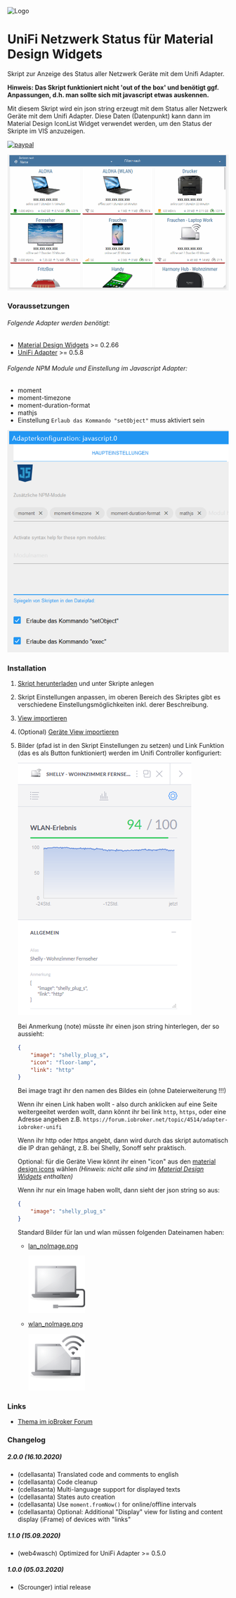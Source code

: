 ![Logo](../../admin/vis-materialdesign.png)
# UniFi Netzwerk Status für Material Design Widgets

Skript zur Anzeige des Status aller Netzwerk Geräte mit dem Unifi Adapter.

**Hinweis: Das Skript funktioniert nicht 'out of the box' und benötigt ggf. Anpassungen, d.h. man sollte sich mit javascript etwas auskennen.**

Mit diesem Skript wird ein json string erzeugt mit dem Status aller Netzwerk Geräte mit dem Unifi Adapter. Diese Daten (Datenpunkt) kann dann im Material Design IconList Widget verwendet werden, um den Status der Skripte im VIS anzuzeigen.

[![paypal](https://www.paypalobjects.com/en_US/i/btn/btn_donateCC_LG.gif)](https://www.paypal.com/cgi-bin/webscr?cmd=_s-xclick&hosted_button_id=VWAXSTS634G88&source=url)

![Tablet](img/preview.gif)

### Voraussetzungen

###### Folgende Adapter werden benötigt:
* [Material Design Widgets](https://github.com/Scrounger/ioBroker.vis-materialdesign) >= 0.2.66
* [UniFi Adapter](https://github.com/iobroker-community-adapters/ioBroker.unifi) >= 0.5.8

###### Folgende NPM Module und Einstellung im Javascript Adapter:
* moment
* moment-timezone
* moment-duration-format
* mathjs
* Einstellung `Erlaub das Kommando "setObject"` muss aktiviert sein

![Einstellung im Javascript Adapter](img/adapter_javascript.png)

### Installation

1. [Skript herunterladen](UnifiNetworkState.js) und unter Skripte anlegen
1. Skript Einstellungen anpassen, im oberen Bereich des Skriptes gibt es verschiedene Einstellungsmöglichkeiten inkl. derer Beschreibung.
1. [View importieren](UnifiNetworkStateView.json) 
1. (Optional) [Geräte View importieren](DevicesView.json)
1. Bilder (pfad ist in den Skript Einstellungen zu setzen) und Link Funktion (das es als Button funktioniert) werden im Unifi Controller konfiguriert:

    ![UniFi Device notes](img/unifi-note.png) 
  
    Bei Anmerkung (note) müsste ihr einen json string hinterlegen, der so aussieht:

    ```json
    {
        "image": "shelly_plug_s",
        "icon": "floor-lamp",   
        "link": "http"
    }
    ```

    Bei image tragt ihr den namen des Bildes ein (ohne Dateierweiterung !!!)
    
    Wenn ihr einen Link haben wollt - also durch anklicken auf eine Seite weitergeeitet werden wollt, dann könnt ihr bei link `http`, `https`, oder eine Adresse angeben z.B. `https://forum.iobroker.net/topic/4514/adapter-iobroker-unifi`
    
    Wenn ihr http oder https angebt, dann wird durch das skript automatisch die IP dran gehängt, z.B. bei Shelly, Sonoff sehr praktisch.
    
    Optional: für die Geräte View könnt ihr einen "icon" aus den [material design icons](https://materialdesignicons.com>) wählen _(Hinweis: nicht alle sind im [Material Design Widgets](https://github.com/Scrounger/ioBroker.vis-materialdesign) enthalten)_

    Wenn ihr nur ein Image haben wollt, dann sieht der json string so aus:
  
    ```json
    {
        "image": "shelly_plug_s"
    }
    ```

    Standard Bilder für lan und wlan müssen folgenden Dateinamen haben:

    - [lan_noImage.png](img/lan_noImage.png)

      ![lan_noImage.png](img/lan_noImage.png)

    - [wlan_noImage.png](img/wlan_noImage.png)

      ![wlan_noImage.png](img/wlan_noImage.png)


### Links
* [Thema im ioBroker Forum](https://forum.iobroker.net/topic/30875/material-design-widgets-unifi-netzwerk-status)

### Changelog

##### 2.0.0 (16.10.2020)
* (cdellasanta) Translated code and comments to english
* (cdellasanta) Code cleanup
* (cdellasanta) Multi-language support for displayed texts
* (cdellasanta) States auto creation
* (cdellasanta) Use `moment.fromNow()` for online/offline intervals
* (cdellasanta) Optional: Additional "Display" view for listing and content display (iFrame) of devices with "links" 

##### 1.1.0 (15.09.2020)
* (web4wasch) Optimized for UniFi Adapter >= 0.5.0

##### 1.0.0 (05.03.2020)
* (Scrounger) intial release
